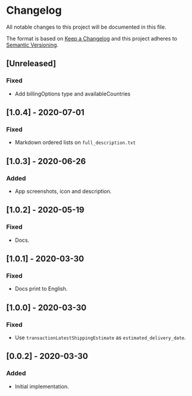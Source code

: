 # Changelog

All notable changes to this project will be documented in this file.

The format is based on [Keep a Changelog](http://keepachangelog.com/en/1.0.0/)
and this project adheres to [Semantic Versioning](http://semver.org/spec/v2.0.0.html).

## [Unreleased]

### Fixed

- Add billingOptions type and availableCountries

## [1.0.4] - 2020-07-01
### Fixed
- Markdown ordered lists on `full_description.txt`

## [1.0.3] - 2020-06-26

### Added

- App screenshots, icon and description.

## [1.0.2] - 2020-05-19

### Fixed

- Docs.

## [1.0.1] - 2020-03-30

### Fixed

- Docs print to English.

## [1.0.0] - 2020-03-30

### Fixed
- Use `transactionLatestShippingEstimate` as `estimated_delivery_date`.

## [0.0.2] - 2020-03-30

### Added
- Initial implementation.
